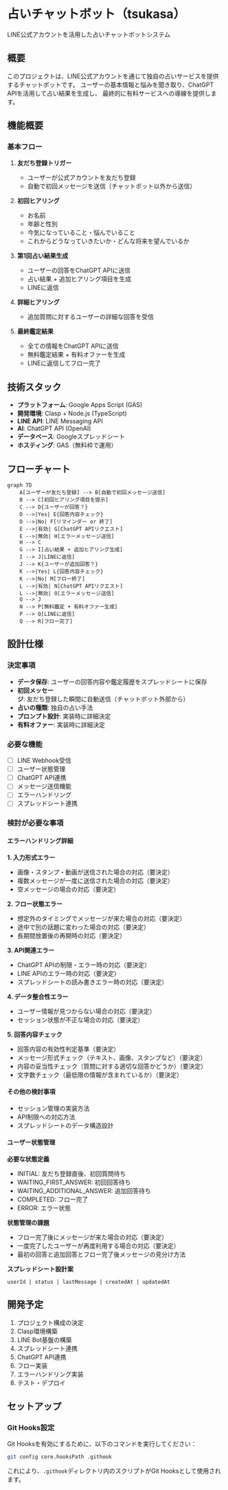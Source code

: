 # 占いチャットボット（tsukasa）

LINE公式アカウントを活用した占いチャットボットシステム

## 概要

このプロジェクトは、LINE公式アカウントを通じて独自の占いサービスを提供するチャットボットです。
ユーザーの基本情報と悩みを聞き取り、ChatGPT APIを活用して占い結果を生成し、
最終的に有料サービスへの導線を提供します。

## 機能概要

### 基本フロー

1. **友だち登録トリガー**
   - ユーザーが公式アカウントを友だち登録
   - 自動で初回メッセージを送信（チャットボット以外から送信）

2. **初回ヒアリング**
   - お名前
   - 年齢と性別
   - 今気になっていること・悩んでいること
   - これからどうなっていきたいか・どんな将来を望んでいるか

3. **第1回占い結果生成**
   - ユーザーの回答をChatGPT APIに送信
   - 占い結果 + 追加ヒアリング項目を生成
   - LINEに返信

4. **詳細ヒアリング**
   - 追加質問に対するユーザーの詳細な回答を受信

5. **最終鑑定結果**
   - 全ての情報をChatGPT APIに送信
   - 無料鑑定結果 + 有料オファーを生成
   - LINEに返信してフロー完了

## 技術スタック

- **プラットフォーム**: Google Apps Script (GAS)
- **開発環境**: Clasp + Node.js (TypeScript)
- **LINE API**: LINE Messaging API
- **AI**: ChatGPT API (OpenAI)
- **データベース**: Googleスプレッドシート
- **ホスティング**: GAS（無料枠で運用）

## フローチャート

```mermaid
graph TD
    A[ユーザーが友だち登録] --> B[自動で初回メッセージ送信]
    B --> C[初回ヒアリング項目を提示]
    C --> D{ユーザーが回答？}
    D -->|Yes| E{回答内容チェック}
    D -->|No| F[リマインダー or 終了]
    E -->|有効| G[ChatGPT APIリクエスト]
    E -->|無効| H[エラーメッセージ送信]
    H --> C
    G --> I[占い結果 + 追加ヒアリング生成]
    I --> J[LINEに返信]
    J --> K{ユーザーが追加回答？}
    K -->|Yes| L{回答内容チェック}
    K -->|No| M[フロー終了]
    L -->|有効| N[ChatGPT APIリクエスト]
    L -->|無効| O[エラーメッセージ送信]
    O --> J
    N --> P[無料鑑定 + 有料オファー生成]
    P --> Q[LINEに返信]
    Q --> R[フロー完了]
```

## 設計仕様

### 決定事項
- **データ保存**: ユーザーの回答内容や鑑定履歴をスプレッドシートに保存
- **初回メッセージ**: 友だち登録した瞬間に自動送信（チャットボット外部から）
- **占いの種類**: 独自の占い手法
- **プロンプト設計**: 実装時に詳細決定
- **有料オファー**: 実装時に詳細決定

### 必要な機能
- [ ] LINE Webhook受信
- [ ] ユーザー状態管理
- [ ] ChatGPT API連携
- [ ] メッセージ送信機能
- [ ] エラーハンドリング
- [ ] スプレッドシート連携

### 検討が必要な事項

#### エラーハンドリング詳細
**1. 入力形式エラー**
- 画像・スタンプ・動画が送信された場合の対応（要決定）
- 複数メッセージが一度に送信された場合の対応（要決定）
- 空メッセージの場合の対応（要決定）

**2. フロー状態エラー**
- 想定外のタイミングでメッセージが来た場合の対応（要決定）
- 途中で別の話題に変わった場合の対応（要決定）
- 長期間放置後の再開時の対応（要決定）

**3. API関連エラー**
- ChatGPT APIの制限・エラー時の対応（要決定）
- LINE APIのエラー時の対応（要決定）
- スプレッドシートの読み書きエラー時の対応（要決定）

**4. データ整合性エラー**
- ユーザー情報が見つからない場合の対応（要決定）
- セッション状態が不正な場合の対応（要決定）

**5. 回答内容チェック**
- 回答内容の有効性判定基準（要決定）
- メッセージ形式チェック（テキスト、画像、スタンプなど）（要決定）
- 内容の妥当性チェック（質問に対する適切な回答かどうか）（要決定）
- 文字数チェック（最低限の情報が含まれているか）（要決定）

#### その他の検討事項
- セッション管理の実装方法
- API制限への対応方法
- スプレッドシートのデータ構造設計

#### ユーザー状態管理
**必要な状態定義**
- INITIAL: 友だち登録直後、初回質問待ち
- WAITING_FIRST_ANSWER: 初回回答待ち
- WAITING_ADDITIONAL_ANSWER: 追加回答待ち
- COMPLETED: フロー完了
- ERROR: エラー状態

**状態管理の課題**
- フロー完了後にメッセージが来た場合の対応（要決定）
- 一度完了したユーザーが再度利用する場合の対応（要決定）
- 最初の回答と追加回答とフロー完了後メッセージの見分け方法

**スプレッドシート設計案**
```
userId | status | lastMessage | createdAt | updatedAt
```

## 開発予定

1. プロジェクト構成の決定
2. Clasp環境構築
3. LINE Bot基盤の構築
4. スプレッドシート連携
5. ChatGPT API連携
6. フロー実装
7. エラーハンドリング実装
8. テスト・デプロイ

## セットアップ

### Git Hooks設定

Git Hooksを有効にするために、以下のコマンドを実行してください：

```bash
git config core.hooksPath .githook
```

これにより、`.githook`ディレクトリ内のスクリプトがGit Hooksとして使用されます。